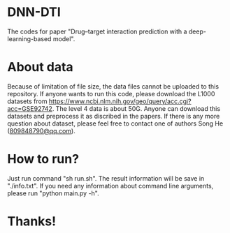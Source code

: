 # DNN-DTI
The codes for paper "Drug–target interaction prediction with a deep-learning-based model".

# About data
Because of limitation of file size, the data files cannot be uploaded to this repository.
If anyone wants to run this code, please download the L1000 datasets from https://www.ncbi.nlm.nih.gov/geo/query/acc.cgi?acc=GSE92742. The level 4 data is about 50G. Anyone can download this datasets and preprocess it as discribed in the papers. If there is any more question about dataset, please feel free to contact one of authors Song He (809848790@qq.com).

# How to run?
Just run command "sh run.sh". The result information will be save in "./info.txt".
If you need any information about command line arguments, please run "python main.py -h".

# Thanks!
